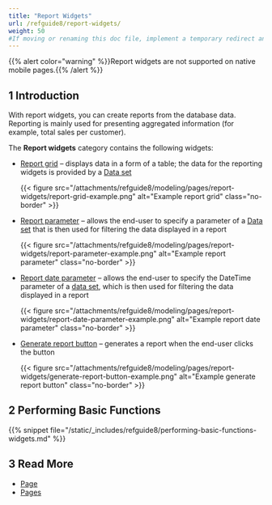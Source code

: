 ```yaml
---
title: "Report Widgets"
url: /refguide8/report-widgets/
weight: 50
#If moving or renaming this doc file, implement a temporary redirect and let the respective team know they should update the URL in the product. See Mapping to Products for more details.
---
```


{{% alert color="warning" %}}Report widgets are not supported on native mobile pages.{{% /alert %}}

## 1 Introduction

With report widgets, you can create reports from the database data. Reporting is mainly used for presenting aggregated information (for example, total sales per customer). 

The **Report widgets** category contains the following widgets:

* [Report grid](/refguide8/report-grid/) – displays data in a form of a table; the data for the reporting widgets is provided by a [Data set](/refguide8/data-sets/)

    {{< figure src="/attachments/refguide8/modeling/pages/report-widgets/report-grid-example.png" alt="Example report grid" class="no-border" >}}

* [Report parameter](/refguide8/report-parameter/) – allows the end-user to specify a parameter of a [Data set](/refguide8/data-sets/) that is then used for filtering the data displayed in a report

    {{< figure src="/attachments/refguide8/modeling/pages/report-widgets/report-parameter-example.png" alt="Example report parameter" class="no-border" >}}

* [Report date parameter](/refguide8/report-date-parameter/) – allows the end-user to specify the DateTime parameter of a [data set](/refguide8/data-sets/), which is then used for filtering the data displayed in a report

    {{< figure src="/attachments/refguide8/modeling/pages/report-widgets/report-date-parameter-example.png" alt="Example report date parameter" class="no-border" >}}

* [Generate report button](/refguide8/report-button/) – generates a report when the end-user clicks the button

    {{< figure src="/attachments/refguide8/modeling/pages/report-widgets/generate-report-button-example.png" alt="Example generate report button" class="no-border" >}}

## 2 Performing Basic Functions

{{% snippet file="/static/_includes/refguide8/performing-basic-functions-widgets.md" %}}

## 3 Read More

* [Page](/refguide8/page/)
* [Pages](/refguide8/pages/)
